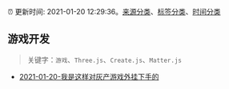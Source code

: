 :alarm_clock: 更新时间: 2021-01-20 12:29:36。[来源分类](../README.md)、[标签分类](../TAGS.md)、[时间分类](../TIMELINE.md)

## 游戏开发


> 关键字：`游戏`、`Three.js`、`Create.js`、`Matter.js`



- [2021-01-20-我是这样对灰产游戏外挂下手的](https://toutiao.io/k/9c35hbn) 